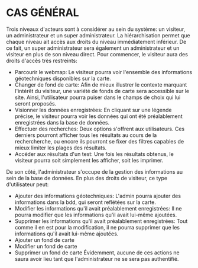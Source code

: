CAS GÉNÉRAL
===========
Trois niveaux d'acteurs sont à considérer au sein du système: un visiteur, un administrateur et un super administrateur. La hiérarchisation permet que chaque niveau ait accès aux droits du niveau immédiatement inférieur. De ce fait, un super administrateur sera également un administrateur et un visiteur en plus de son niveau direct.
Pour commencer, le visiteur aura des droits d'accès très restreints:
-   Parcourir le webmap: Le visiteur pourra voir l'ensemble des informations géotechniques disponibles sur la carte.
-   Changer de fond de carte: Afin de mieux illustrer le contexte marquant l'intérêt du visiteur, une variété de fonds de carte sera accessible sur le site. Ainsi, l'utilisateur pourra puiser dans le champs de choix qui lui seront proposés.
-   Visionner les données enregistrées: En cliquant sur une légende précise, le visiteur pourra voir les données qui ont été préalablement enregistrées dans la base de données.
-   Effectuer des recherches: Deux options s'offrent aux utilisateurs. Ces derniers pourront afficher tous les résultats au cours de la rechercherche, ou encore ils pourront se fixer des filtres capables de mieux limiter les plages des résultats.
-   Accéder aux résultats d'un test: Une fois les résultats obtenus, le visiteur pourra soit simplement les afficher, soit les imprimer.

De son côté, l'administrateur s'occupe de la gestion des informations au sein de la base de données. En plus des droits de visiteur, ce type d'utilisateur peut:
-   Ajouter des informations géotechniques: L'admin pourra ajouter des informations dans la bdd, qui seront reflétées sur la carte. 
-   Modifier les informations qu'il avait préalablement enregistrées: Il ne pourra modifier que les informations qu'il avait lui-même ajoutées.
-   Supprimer les informations qu'il avait préalablement enregistrées: Tout comme il en est pour la modification, il ne pourra supprimer que les informations qu'il avait lui-même ajoutées.
-   Ajouter un fond de carte
-   Modifier un fond de carte
-   Supprimer un fond de carte
Évidemment, aucune de ces actions ne saura avoir lieu tant que l'administrateur ne se sera pas authentifié.